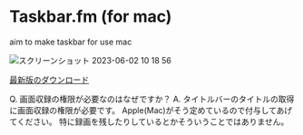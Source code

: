 # Taskbar.fm (for mac)
aim to make taskbar for use mac

![スクリーンショット 2023-06-02 10 18 56](https://github.com/fruitriin/taskbar/assets/18308639/e7138e77-6557-4150-904e-2bf52063b26c)

[最新版のダウンロード](https://github.com/fruitriin/taskbar/releases)

Q. 画面収録の権限が必要なのはなぜですか？
A. タイトルバーのタイトルの取得に画面収録の権限が必要です。
Apple(Mac)がそう定めているので付与してあげてください。
特に録画を残したりしているとかそういうことではありません。
